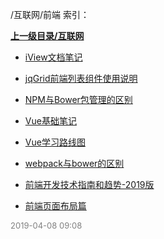 /互联网/前端 索引：


**[上一级目录/互联网](/互联网/index.md)**

- [iView文档笔记](/互联网/前端/iView文档笔记.md)

- [jqGrid前端列表组件使用说明](/互联网/前端/jqGrid前端列表组件使用说明.md)

- [NPM与Bower包管理的区别](/互联网/前端/NPM与Bower包管理的区别.md)

- [Vue基础笔记](/互联网/前端/Vue基础笔记.md)

- [Vue学习路线图](/互联网/前端/Vue学习路线图.md)

- [webpack与bower的区别](/互联网/前端/webpack与bower的区别.md)

- [前端开发技术指南和趋势-2019版](/互联网/前端/前端开发技术指南和趋势-2019版.md)

- [前端页面布局篇](/互联网/前端/前端页面布局篇.md)


<font size=2 color='grey'> 2019-04-08 09:08 </font>